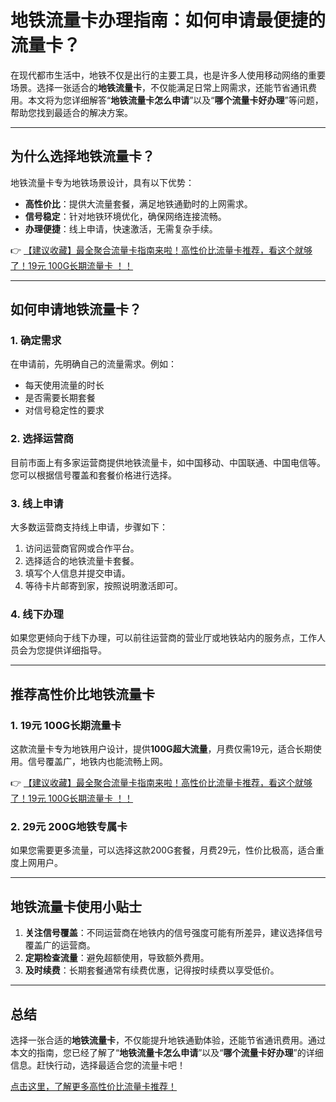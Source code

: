 # 地铁流量卡办理指南：如何申请最便捷的流量卡？

在现代都市生活中，地铁不仅是出行的主要工具，也是许多人使用移动网络的重要场景。选择一张适合的**地铁流量卡**，不仅能满足日常上网需求，还能节省通讯费用。本文将为您详细解答“**地铁流量卡怎么申请**”以及“**哪个流量卡好办理**”等问题，帮助您找到最适合的解决方案。

---

## 为什么选择地铁流量卡？

地铁流量卡专为地铁场景设计，具有以下优势：
- **高性价比**：提供大流量套餐，满足地铁通勤时的上网需求。
- **信号稳定**：针对地铁环境优化，确保网络连接流畅。
- **办理便捷**：线上申请，快速激活，无需复杂手续。

👉 [【建议收藏】最全聚合流量卡指南来啦！高性价比流量卡推荐，看这个就够了！19元 100G长期流量卡 ！！](https://bit.ly/Liuliangka)

---

## 如何申请地铁流量卡？

### 1. 确定需求
在申请前，先明确自己的流量需求。例如：
- 每天使用流量的时长
- 是否需要长期套餐
- 对信号稳定性的要求

### 2. 选择运营商
目前市面上有多家运营商提供地铁流量卡，如中国移动、中国联通、中国电信等。您可以根据信号覆盖和套餐价格进行选择。

### 3. 线上申请
大多数运营商支持线上申请，步骤如下：
1. 访问运营商官网或合作平台。
2. 选择适合的地铁流量卡套餐。
3. 填写个人信息并提交申请。
4. 等待卡片邮寄到家，按照说明激活即可。

### 4. 线下办理
如果您更倾向于线下办理，可以前往运营商的营业厅或地铁站内的服务点，工作人员会为您提供详细指导。

---

## 推荐高性价比地铁流量卡

### 1. 19元 100G长期流量卡
这款流量卡专为地铁用户设计，提供**100G超大流量**，月费仅需19元，适合长期使用。信号覆盖广，地铁内也能流畅上网。

👉 [【建议收藏】最全聚合流量卡指南来啦！高性价比流量卡推荐，看这个就够了！19元 100G长期流量卡 ！！](https://bit.ly/Liuliangka)

### 2. 29元 200G地铁专属卡
如果您需要更多流量，可以选择这款200G套餐，月费29元，性价比极高，适合重度上网用户。

---

## 地铁流量卡使用小贴士

1. **关注信号覆盖**：不同运营商在地铁内的信号强度可能有所差异，建议选择信号覆盖广的运营商。
2. **定期检查流量**：避免超额使用，导致额外费用。
3. **及时续费**：长期套餐通常有续费优惠，记得按时续费以享受低价。

---

## 总结

选择一张合适的**地铁流量卡**，不仅能提升地铁通勤体验，还能节省通讯费用。通过本文的指南，您已经了解了“**地铁流量卡怎么申请**”以及“**哪个流量卡好办理**”的详细信息。赶快行动，选择最适合您的流量卡吧！

[点击这里，了解更多高性价比流量卡推荐！](https://bit.ly/Liuliangka)